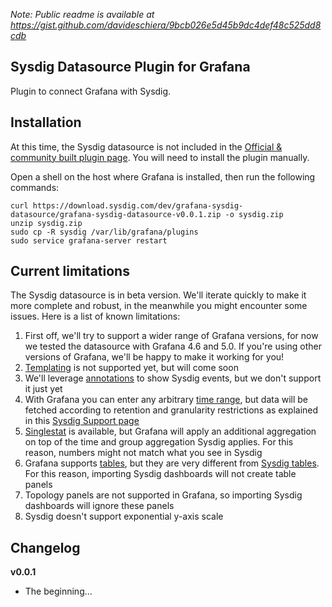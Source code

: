 _Note: Public readme is available at https://gist.github.com/davideschiera/9bcb026e5d45b9dc4def48c525dd8cdb_


## Sysdig Datasource Plugin for Grafana

Plugin to connect Grafana with Sysdig.



## Installation

At this time, the Sysdig datasource is not included in the [Official & community built plugin page](https://grafana.com/plugins). You will need to install the plugin manually.

Open a shell on the host where Grafana is installed, then run the following commands:

```
curl https://download.sysdig.com/dev/grafana-sysdig-datasource/grafana-sysdig-datasource-v0.0.1.zip -o sysdig.zip
unzip sysdig.zip
sudo cp -R sysdig /var/lib/grafana/plugins
sudo service grafana-server restart
```


## Current limitations

The Sysdig datasource is in beta version. We'll iterate quickly to make it more complete and robust, in the meanwhile you might encounter some issues. Here is a list of known limitations:

1. First off, we'll try to support a wider range of Grafana versions, for now we tested the datasource with Grafana 4.6 and 5.0. If you're using other versions of Grafana, we'll be happy to make it working for you!
2. [Templating](http://docs.grafana.org/reference/templating/) is not supported yet, but will come soon
3. We'll leverage [annotations](http://docs.grafana.org/reference/annotations/) to show Sysdig events, but we don't support it just yet
4. With Grafana you can enter any arbitrary [time range](http://docs.grafana.org/reference/timerange/), but data will be fetched according to retention and granularity restrictions as explained in this [Sysdig Support page](https://support.sysdig.com/hc/en-us/articles/204889655)
5. [Singlestat](http://docs.grafana.org/features/panels/singlestat/) is available, but Grafana will apply an additional aggregation on top of the time and group aggregation Sysdig applies. For this reason, numbers might not match what you see in Sysdig
6. Grafana supports [tables](http://docs.grafana.org/features/panels/table_panel/), but they are very different from [Sysdig tables](https://support.sysdig.com/hc/en-us/articles/204259479-Customize-Panels). For this reason, importing Sysdig dashboards will not create table panels
7. Topology panels are not supported in Grafana, so importing Sysdig dashboards will ignore these panels
8. Sysdig doesn't support exponential y-axis scale


## Changelog

**v0.0.1**
- The beginning...
